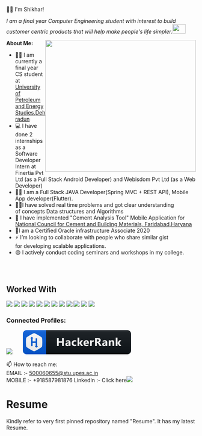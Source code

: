 🙋‍♂️ I'm Shikhar!

<p>
 <em>
    I am a final year Computer Engineering student with interest to build customer centric products that will help make people's life simpler.<img src="https://raw.githubusercontent.com/TheDudeThatCode/TheDudeThatCode/master/Assets/Developer.gif" width=35 height=25>  
 </em>
  </p>
  
  <img height="350" width="400" align="right" src="https://cdn.dribbble.com/users/926537/screenshots/4502924/python-2.gif" />
<b>About Me:</b>

- 👨‍🎓 I am currently a final year CS student at <a href="https://pict.edu/">University of Petroleum and Energy Studies,Dehradun</a>
- 💻 I have done 2 internships as a Software Developer Intern at Finertia Pvt Ltd (as a Full Stack Android Developer) and Webisdom Pvt Ltd (as a Web Developer)
- 👨‍💻 I am a Full Stack JAVA Developer(Spring MVC + REST API), Mobile App developer(Flutter).
- 👨‍💻I have solved real time problems and got clear understanding <br>of concepts Data structures and Algorithms
- 💼 I have implemented "Cement Analysis Tool" Mobile Application for <br> <a href="https://www.ncbindia.com/">National Council for Cement and Building Materials, Faridabad,Haryana</a>
- 💼I am a Certified Oracle infrastructure Associate 2020
- ⚡ I’m looking to collaborate  with people who share similar gist <br> for developing scalable applications.
- 😄 I actively conduct coding seminars and workshops in my college.

 
 <br><br>
## Worked With

<p>
<!--Spring-->
<code><img height="40" src="https://img.shields.io/badge/spring%20-%236DB33F.svg?&style=for-the-badge&logo=spring&logoColor=white" /></code>
 <!--Android-->
<code><img height="40" src="https://img.shields.io/badge/Android-3DDC84?logo=android&logoColor=white&style=for-the-badge" /></code>
 <!--Flutter-->
<code><img height="40" src="https://img.shields.io/badge/Flutter%20-%2302569B.svg?&style=for-the-badge&logo=Flutter&logoColor=white" /></code>
<!--Dart-->
<code><img height="40" src="https://img.shields.io/badge/dart-%230175C2.svg?&style=for-the-badge&logo=dart&logoColor=white" /></code>
<!--AWS-->
<code><img height="40" src="https://img.shields.io/badge/AWS%20-%23FF9900.svg?&style=for-the-badge&logo=amazon-aws&logoColor=white" /></code>
<!--Docker-->
<code><img height="40" src="https://img.shields.io/badge/docker%20-%230db7ed.svg?&style=for-the-badge&logo=docker&logoColor=white" /></code>
<!--Apache tomcat-->
<code><img height="40" src="https://img.shields.io/badge/apache%20-%23D42029.svg?&style=for-the-badge&logo=apache&logoColor=white" /></code>
<!--MYSQL-->
<code><img height="40" src="https://img.shields.io/badge/mysql-%2300f.svg?&style=for-the-badge&logo=mysql&logoColor=white" /></code>
<!--Oracle-->
<code><img height="40" src="https://img.shields.io/badge/oracle%20-%23F00000.svg?&style=for-the-badge&logo=oracle&logoColor=white" /></code>
<!--Java-->
<code><img height="40" src="https://img.shields.io/badge/java-%23ED8B00.svg?&style=for-the-badge&logo=java&logoColor=white" /></code>
<!--C-->
<code><img height="40" src="https://img.shields.io/badge/c%20-%2300599C.svg?&style=for-the-badge&logo=c&logoColor=white" /></code>
<!--PHP-->
<code><img height="40" src="https://img.shields.io/badge/php-%23777BB4.svg?&style=for-the-badge&logo=php&logoColor=white" /></code>
</p>



### Connected Profiles:
<p>
<a href="https://www.linkedin.com/in/shikhar-varshney-b72638145/"><img src="https://img.shields.io/badge/linkedin-%230077B5.svg?&style=for-the-badge&logo=linkedin&logoColor=white" /></a> &nbsp; &nbsp; &nbsp; <a href="https://www.hackerrank.com/Shikhar_8?hr_r=1"><img src="https://github.com/MikeCodesDotNET/ColoredBadges/blob/master/svg/dev/services/hackerrank.svg" /></a> 
 </p>

📫 How to reach me:<br> EMAIL :- 500060655@stu.upes.ac.in<br>
                    MOBILE :- +918587981876
                    LinkedIn :- Click here<a href="https://www.linkedin.com/in/shikhar-varshney-b72638145/"><img src="https://img.shields.io/badge/linkedin-%230077B5.svg?&style=for-the-badge&logo=linkedin&logoColor=white" /></a>
 # Resume 
 Kindly refer to very first pinned repository named "Resume". It has my latest Resume.
 


<!-- - 💬 Ask me about ...- - 😄 Pronouns: ... - ⚡ Fun fact: ... -->
<!-- -->

